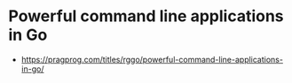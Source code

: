 # Powerful command line applications in Go
- https://pragprog.com/titles/rggo/powerful-command-line-applications-in-go/